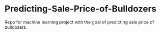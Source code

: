 # Predicting-Sale-Price-of-Bulldozers
Repo for machine learning project with the goal of predicting sale price of bulldozers.
